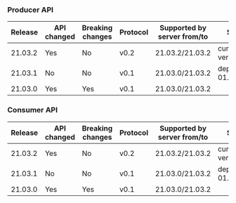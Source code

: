 ### Producer API

| Release      | API changed | Breaking changes | Protocol | Supported by server from/to | Status              |Comment|
| ------------ | ----------- |----------------- | -------- | ------------------------- | --------------------- | ------- |
| 21.03.2      | Yes         | No               | v0.2     | 21.03.2/21.03.2           | current version         |bugfixes, add delete_stream|
| 21.03.1      | No          | No               | v0.1     | 21.03.0/21.03.2           | deprecates 01.06.2022    |bugfix in server|
| 21.03.0      | Yes         | Yes              | v0.1     | 21.03.0/21.03.2           |                 |          |

### Consumer API

| Release      | API changed | Breaking changes | Protocol | Supported by server from/to | Status         |Comment|
| ------------ | ----------- |----------------- | -------- | ------------------------- | ---------------- | ------- |
| 21.03.2      | Yes          | No              | v0.2     | 21.03.2/21.03.2           | current version  |bugfixes, add delete_stream|
| 21.03.1      | No          | No               | v0.1     | 21.03.0/21.03.2           | deprecates 01.06.2022       |bugfix in server|
| 21.03.0      | Yes         | Yes              | v0.1     | 21.03.0/21.03.2           |                  |        |
